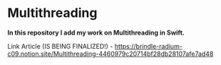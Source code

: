 # Multithreading

**In this repository I add my work on Multithreading in Swift.**

Link Article (IS BEING FINALIZED!) - https://brindle-radium-c09.notion.site/Multithreading-4460979c20714bf28db28107afe7ad48
